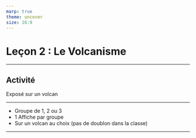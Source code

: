 ```yaml
---
marp: true
theme: uncover
size: 16:9
---
```

<!-- paginate: true -->

# Leçon 2 : Le Volcanisme 

---

## Activité

Exposé sur un volcan

---

* Groupe de 1, 2 ou 3
* 1 Affiche par groupe
* Sur un volcan au choix (pas de doublon dans la classe)

---

